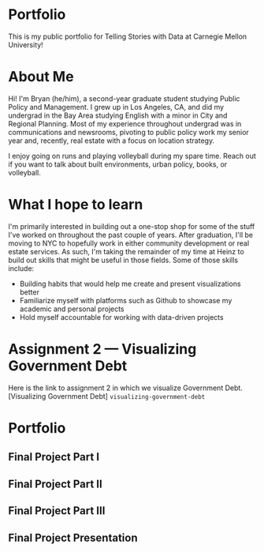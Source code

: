  
# Portfolio
This is my public portfolio for Telling Stories with Data at Carnegie Mellon University! 

# About Me
Hi! I'm Bryan (he/him), a second-year graduate student studying Public Policy and Management. I grew up in Los Angeles, CA, and did my undergrad in the Bay Area studying English with a minor in City and Regional Planning. Most of my experience throughout undergrad was in communications and newsrooms, pivoting to public policy work my senior year and, recently, real estate with a focus on location strategy.

I enjoy going on runs and playing volleyball during my spare time. Reach out if you want to talk about built environments, urban policy, books, or volleyball. 

# What I hope to learn
I'm primarily interested in building out a one-stop shop for some of the stuff I've worked on throughout the past couple of years. After graduation, I'll be moving to NYC to hopefully work in either community development or real estate services. As such, I'm taking the remainder of my time at Heinz to build out skills that might be useful in those fields. Some of those skills include:


- Building habits that would help me create and present visualizations better
- Familiarize myself with platforms such as Github to showcase my academic and personal projects
- Hold myself accountable for working with data-driven projects

# Assignment 2 — Visualizing Government Debt

Here is the link to assignment 2 in which we visualize Government Debt. [Visualizing Government Debt] `visualizing-government-debt` 

# Portfolio
## Final Project Part I
## Final Project Part II
## Final Project Part III
## Final Project Presentation





